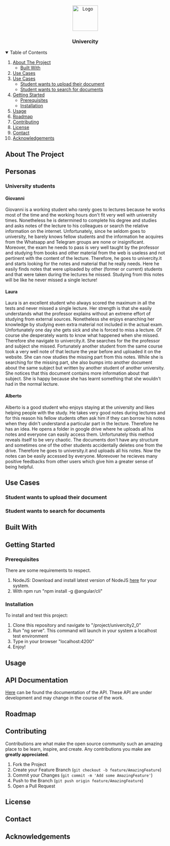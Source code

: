 <!--
*** Thanks for checking out the Best-README-Template. If you have a suggestion
*** that would make this better, please fork the repo and create a pull request
*** or simply open an issue with the tag "enhancement".
*** Thanks again! Now go create something AMAZING! :D
-->



<!-- PROJECT SHIELDS -->
<!--
*** I'm using markdown "reference style" links for readability.
*** Reference links are enclosed in brackets [ ] instead of parentheses ( ).
*** See the bottom of this document for the declaration of the reference variables
*** for contributors-url, forks-url, etc. This is an optional, concise syntax you may use.
*** https://www.markdownguide.org/basic-syntax/#reference-style-links
-->



<!-- PROJECT LOGO -->
<br />
<p align="center">
  <a href="#">
    <img src="images/logo.png" alt="Logo" width="80" height="80">
  </a>

  <h3 align="center">Univercity</h3>

</p>



<!-- TABLE OF CONTENTS -->
<details open="open">
  <summary>Table of Contents</summary>
  <ol>
    <li>
      <a href="#about-the-project">About The Project</a>
      <ul>
        <li><a href="#built-with">Built With</a></li>
      </ul>
    </li>
    <li>
      <a href="#use-cases">Use Cases</a>
    </li>
    <li>
      <a href="#use-cases">Use Cases</a>
      <ul>
        <li><a href="#student-wants-to-upload-their-document">Student wants to upload their document</a></li>
      </ul>
      <ul>
        <li><a href="#student-wants-to-search-for-documents">Student wants to search for documents</a></li>
      </ul>
    </li>
    <li>
      <a href="#getting-started">Getting Started</a>
      <ul>
        <li><a href="#prerequisites">Prerequisites</a></li>
        <li><a href="#installation">Installation</a></li>
      </ul>
    </li>
    <li><a href="#usage">Usage</a></li>
    <li><a href="#roadmap">Roadmap</a></li>
    <li><a href="#contributing">Contributing</a></li>
    <li><a href="#license">License</a></li>
    <li><a href="#contact">Contact</a></li>
    <li><a href="#acknowledgements">Acknowledgements</a></li>
  </ol>
</details>



<!-- ABOUT THE PROJECT -->
## About The Project

## Personas

### University students

#### Giovanni

Giovanni is a working student who rarely goes to lectures because he works most of the time and the working hours don't fit very well with university times.
Nonetheless he is determined to complete his degree and studies and asks notes of the lecture to his colleagues or search the relative information on the internet.
Unfortunately, since he seldom goes to university, he barely knows fellow students and the information he acquires from the Whatsapp and Telegram groups are none or insignificant. Moreover, the exam he needs to pass is very well taught by the professor and studying from books and other material from the web is useless and not pertinent with the content of the lecture.
Therefore, he goes to univercity.it and starts looking for the notes and material that he really needs. Here he easily finds notes that were uploaded by other (former or current) students and that were taken during the lectures he missed. Studying from this notes will be like he never missed a single lecture!

#### Laura

Laura is an excellent student who always scored the maximum in all the tests and never missed a single lecture. Her strength is that she easily understands what the professor explains without an extreme effort of studying from external sources. Nonetheless she enjoys enanching her knowledge by studying even extra material not included in the actual exam. Unfortunately one day she gets sick and she is forced to miss a lecture. Of course she desperately wants to know what happened when she missed.
Therefore she navigate to univercity.it. She searches for the the professor and subject she missed. Fortunately another student from the same course took a very well note of that lecture the year before and uploaded it on the website. She can now studies the missing part from this notes.
While she is searching for the missing part, she also bumps into another document about the same subject but written by another student of another university. She notices that this document contains more information about that subject. She is happy because she has learnt something that she wouldn't had in the normal lecture.

#### Alberto

Alberto is a good student who enjoys staying at the university and likes helping people with the study. He takes very good notes during lectures and for this reason his fellow students often ask him if they can borrow his notes when they didn't understand a particular part in the lecture.
Therefore he has an idea. He opens a folder in google drive where he uploads all his notes and everyone can easily access them. Unfortunately this method reveals itself to be very chaotic. The documents don't have any structure and sometimes one of the other students accidentally deletes one from the drive.
Therefore he goes to university.it and uploads all his notes. Now the notes can be easily accessed by everyone. Morevover he recieves many positive feedbacks from other users which give him a greater sense of being helpful.


## Use Cases

### Student wants to upload their document



### Student wants to search for documents

## Built With




<!-- GETTING STARTED -->
## Getting Started


### Prerequisites
There are some requirements to respect.

1. NodeJS:
   Download and install latest version of NodeJS <a href="https://nodejs.org/it/download/">here</a> for your system.
2. With npm run "npm install -g @angular/cli"

### Installation
To install and test this project:

1. Clone this repository and navigate to "/project/univercity2_0"
2. Run "ng serve". This command will launch in your system a localhost test environment
3. Type in your browser "localhost:4200"
4. Enjoy!

<!-- USAGE EXAMPLES -->
## Usage




<!-- DOCUMENTATION FOR API -->
## API Documentation
[Here](https://app.swaggerhub.com/apis/univercitydev/DocAPIUniverCityOPEN/1.0.0) can be found the documentation of the API. These API are under development and may change in the course of the work.




<!-- ROADMAP -->
## Roadmap



<!-- CONTRIBUTING -->
## Contributing

Contributions are what make the open source community such an amazing place to be learn, inspire, and create. Any contributions you make are **greatly appreciated**.

1. Fork the Project
2. Create your Feature Branch (`git checkout -b feature/AmazingFeature`)
3. Commit your Changes (`git commit -m 'Add some AmazingFeature'`)
4. Push to the Branch (`git push origin feature/AmazingFeature`)
5. Open a Pull Request



<!-- LICENSE -->
## License





<!-- CONTACT -->
## Contact




<!-- ACKNOWLEDGEMENTS -->
## Acknowledgements




<!-- MARKDOWN LINKS & IMAGES -->
<!-- https://www.markdownguide.org/basic-syntax/#reference-style-links -->
[contributors-shield]: https://img.shields.io/github/contributors/othneildrew/Best-README-Template.svg?style=for-the-badge
[contributors-url]: https://github.com/othneildrew/Best-README-Template/graphs/contributors
[forks-shield]: https://img.shields.io/github/forks/othneildrew/Best-README-Template.svg?style=for-the-badge
[forks-url]: https://github.com/othneildrew/Best-README-Template/network/members
[stars-shield]: https://img.shields.io/github/stars/othneildrew/Best-README-Template.svg?style=for-the-badge
[stars-url]: https://github.com/othneildrew/Best-README-Template/stargazers
[issues-shield]: https://img.shields.io/github/issues/othneildrew/Best-README-Template.svg?style=for-the-badge
[issues-url]: https://github.com/othneildrew/Best-README-Template/issues
[license-shield]: https://img.shields.io/github/license/othneildrew/Best-README-Template.svg?style=for-the-badge
[license-url]: https://github.com/othneildrew/Best-README-Template/blob/master/LICENSE.txt
[linkedin-shield]: https://img.shields.io/badge/-LinkedIn-black.svg?style=for-the-badge&logo=linkedin&colorB=555
[linkedin-url]: https://linkedin.com/in/othneildrew
[product-screenshot]: images/screenshot.png

